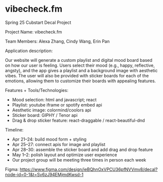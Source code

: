 # vibecheck.fm
Spring 25 Cubstart Decal Project

Project Name: vibecheck.fm

Team Members: Alexa Zhang, Cindy Wang, Erin Pan

Application description:

Our website will generate a custom playlist and digital mood board based on how our user is feeling. Users select their mood (e.g., happy, reflective, angsty), and the app gives a playlist and a background image with aesthetic vibes. The user will also be provided with sticker boards for each of the emotions, allowing them to customize their boards with appealing features. 

Features + Tools/Technologies:

- Mood selection: html and javascript; react
- Playlist: youtube iframe or spotify embed api
- Aesthetic image: colormind/coolors api
- Sticker board: GIPHY / Tenor api
- Drag & drop sticker feature: react-draggable / react-beautiful-dnd

Timeline:
- Apr 21–24: build mood form + styling
- Apr 25–27: connect apis for image and playlist
- Apr 28–30: assemble the sticker board and add drag and drop feature
- May 1–2: polish layout and optimize user experience
- Our project group will be meeting three times in person each week

Figma: https://www.figma.com/design/ieBQhnOxVPCU36pfNVVmv8/decal?node-id=0-1&t=Sv6zJ94EMjmdKwsd-1
